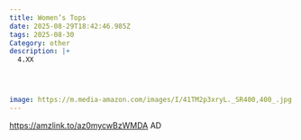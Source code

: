 ```yaml
---
title: Women’s Tops
date: 2025-08-29T18:42:46.985Z
tags: 2025-08-30
Category: other
description: |+
  4.XX




image: https://m.media-amazon.com/images/I/41TM2p3xryL._SR400,400_.jpg
---
```

https://amzlink.to/az0mycwBzWMDA   AD
